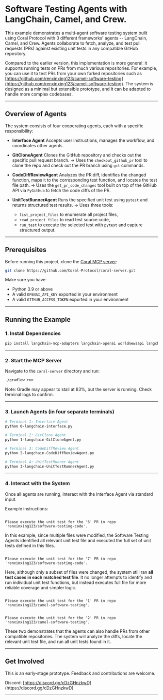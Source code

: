 # Software Testing Agents with LangChain, Camel, and Crew.

This example demonstrates a multi-agent software testing system built using Coral Protocol with 3 different frameworks' agents -- LangChain, Camel, and Crew. Agents collaborate to fetch, analyze, and test pull requests (PRs) against existing unit tests in any compatible GitHub repository.

Compared to the earlier version, this implementation is more general: it supports running tests on PRs from much various repositories. For example, you can use it to test PRs from your own forked repositories such as [https://github.com/renxinxing123/camel-software-testing](https://github.com/renxinxing123/camel-software-testing). The system is designed as a minimal but extensible prototype, and it can be adapted to handle more complex codebases.

---

## Overview of Agents

The system consists of four cooperating agents, each with a specific responsibility:

* **Interface Agent**
  Accepts user instructions, manages the workflow, and coordinates other agents.

* **GitCloneAgent**
  Clones the GitHub repository and checks out the specific pull request branch.
  → Uses the `checkout_github_pr` tool to clone the repo and check out the PR branch using `git` commands.

* **CodeDiffReviewAgent**
  Analyzes the PR diff, identifies the changed function, maps it to the corresponding test function, and locates the test file path.
  → Uses the `get_pr_code_changes` tool built on top of the GitHub API via `PyGithub` to fetch the code diffs of the PR.

* **UnitTestRunnerAgent**
  Runs the specified unit test using `pytest` and returns structured test results.
  → Uses three tools:

  * `list_project_files` to enumerate all project files,
  * `read_project_files` to read test source code,
  * `run_test` to execute the selected test with `pytest` and capture structured output.

---

## Prerequisites

Before running this project, clone the [Coral MCP server](https://github.com/Coral-Protocol/coral-server):

```bash
git clone https://github.com/Coral-Protocol/coral-server.git
```

Make sure you have:

* Python 3.9 or above
* A valid `OPENAI_API_KEY` exported in your environment
* A valid `GITHUB_ACCESS_TOKEN` exported in your environment

---

## Running the Example

### 1. Install Dependencies

```bash
pip install langchain-mcp-adapters langchain-openai worldnewsapi langchain langchain-core PyGithub
```

---

### 2. Start the MCP Server

Navigate to the `coral-server` directory and run:

```bash
./gradlew run
```

Note: Gradle may appear to stall at 83%, but the server is running. Check terminal logs to confirm.

---

### 3. Launch Agents (in four separate terminals)

```bash
# Terminal 1: Interface Agent
python 0-langchain-interface.py
```

```bash
# Terminal 2: GitClone Agent
python 1-langchain-GitCloneAgent.py
```

```bash
# Terminal 3: CodeDiffReview Agent
python 2-langchain-CodeDiffReviewAgent.py
```

```bash
# Terminal 4: UnitTestRunner Agent
python 3-langchain-UnitTestRunnerAgent.py
```

---

### 4. Interact with the System

Once all agents are running, interact with the Interface Agent via standard input.

Example instructions:

```

Please execute the unit test for the '6' PR in repo 'renxinxing123/software-testing-code'.

```

In this example, since multiple files were modified, the Software Testing Agents identified all relevant unit test file and executed the full set of unit tests defined in this files.

```

Please execute the unit test for the '7' PR in repo 'renxinxing123/software-testing-code'.

```

Here, although only a subset of files were changed, the system still ran **all test cases in each matched test file**. It no longer attempts to identify and run individual unit test functions, but instead executes full file for more reliable coverage and simpler logic.

```

Please execute the unit test for the '1' PR in repo 'renxinxing123/camel-software-testing'.

```

```

Please execute the unit test for the '2' PR in repo 'renxinxing123/camel-software-testing'.

```

These two demonstrates that the agents can also handle PRs from other compatible repositories. The system will analyze the diffs, locate the relevant unit test file, and run all unit tests found in it.


---


## Get Involved

This is an early-stage prototype. Feedback and contributions are welcome.

Discord: [https://discord.gg/cDzGHnzkwD](https://discord.gg/cDzGHnzkwD)

---






